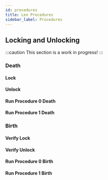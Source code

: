 ```yaml
---
id: procedures
title: Leo Procedures
sidebar_label: Procedures
---
```


## Locking and Unlocking
:::caution
This section is a work in progress!
:::
### Death

#### Lock
#### Unlock
#### Run Procedure 0 Death
#### Run Procedure 1 Death

### Birth

#### Verify Lock
#### Verify Unlock
#### Run Procedure 0 Birth
#### Run Procedure 1 Birth